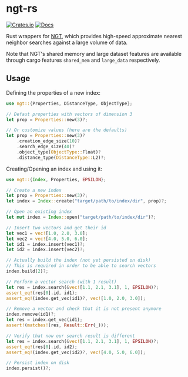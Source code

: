 # ngt-rs

[![Crates.io](https://img.shields.io/crates/v/ngt-rs.svg)](https://crates.io/crates/ngt-rs)
[![Docs](https://docs.rs/ngt-rs/badge.svg)](https://docs.rs/ngt-rs)

<!-- cargo-sync-readme start -->

Rust wrappers for [NGT][], which provides high-speed approximate nearest neighbor
searches against a large volume of data.

Note that NGT's shared memory and large dataset features are available through
cargo features `shared_mem` and `large_data` respectively.

## Usage

Defining the properties of a new index:

```rust
use ngt::{Properties, DistanceType, ObjectType};

// Defaut properties with vectors of dimension 3
let prop = Properties::new(3)?;

// Or customize values (here are the defaults)
let prop = Properties::new(3)?
    .creation_edge_size(10)?
    .search_edge_size(40)?
    .object_type(ObjectType::Float)?
    .distance_type(DistanceType::L2)?;
```

Creating/Opening an index and using it:

```rust
use ngt::{Index, Properties, EPSILON};

// Create a new index
let prop = Properties::new(3)?;
let index = Index::create("target/path/to/index/dir", prop)?;

// Open an existing index
let mut index = Index::open("target/path/to/index/dir")?;

// Insert two vectors and get their id
let vec1 = vec![1.0, 2.0, 3.0];
let vec2 = vec![4.0, 5.0, 6.0];
let id1 = index.insert(vec1)?;
let id2 = index.insert(vec2)?;

// Actually build the index (not yet persisted on disk)
// This is required in order to be able to search vectors
index.build(2)?;

// Perform a vector search (with 1 result)
let res = index.search(&vec![1.1, 2.1, 3.1], 1, EPSILON)?;
assert_eq!(res[0].id, id1);
assert_eq!(index.get_vec(id1)?, vec![1.0, 2.0, 3.0]);

// Remove a vector and check that it is not present anymore
index.remove(id1)?;
let res = index.get_vec(id1);
assert!(matches!(res, Result::Err(_)));

// Verify that now our search result is different
let res = index.search(&vec![1.1, 2.1, 3.1], 1, EPSILON)?;
assert_eq!(res[0].id, id2);
assert_eq!(index.get_vec(id2)?, vec![4.0, 5.0, 6.0]);

// Persist index on disk
index.persist()?;
```

[ngt]: https://github.com/yahoojapan/NGT

<!-- cargo-sync-readme end -->
